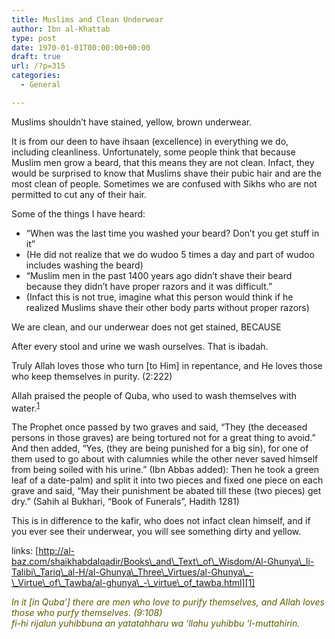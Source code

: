 ```yaml
---
title: Muslims and Clean Underwear
author: Ibn al-Khattab
type: post
date: 1970-01-01T00:00:00+00:00
draft: true
url: /?p=315
categories:
  - General

---
```

Muslims shouldn&#8217;t have stained, yellow, brown underwear.

It is from our deen to have ihsaan (excellence) in everything we do, including cleanliness. Unfortunately, some people think that because Muslim men grow a beard, that this means they are not clean. Infact, they would be surprised to know that Muslims shave their pubic hair and are the most clean of people. Sometimes we are confused with Sikhs who are not permitted to cut any of their hair.

Some of the things I have heard:

  * &#8220;When was the last time you washed your beard? Don&#8217;t you get stuff in it&#8221; 
  * (He did not realize that we do wudoo 5 times a day and part of wudoo includes washing the beard) 
  * &#8220;Muslim men in the past 1400 years ago didn&#8217;t shave their beard because they didn&#8217;t have proper razors and it was difficult.&#8221; 
  * (Infact this is not true, imagine what this person would think if he realized Muslims shave their other body parts without proper razors)

We are clean, and our underwear does not get stained, BECAUSE

After every stool and urine we wash ourselves. That is ibadah.

Truly Allah loves those who turn [to Him] in repentance, and He loves those who keep themselves in purity. (2:222)

Allah praised the people of Quba, who used to wash themselves with water.<sup><a href="#1">1</a></sup>

The Prophet once passed by two graves and said, &#8220;They (the deceased persons in those graves) are being tortured not for a great thing to avoid.&#8221; And then added, &#8220;Yes, (they are being punished for a big sin), for one of them used to go about with calumnies while the other never saved himself from being soiled with his urine.&#8221; (Ibn Abbas added): Then he took a green leaf of a date-palm) and split it into two pieces and fixed one piece on each grave and said, &#8220;May their punishment be abated till these (two pieces) get dry.&#8221; (Sahih al Bukhari, &#8220;Book of Funerals&#8221;, Hadith 1281)

This is in difference to the kafir, who does not infact clean himself, and if you ever see their underwear, you will see something dirty and yellow.

links: [http://al-baz.com/shaikhabdalqadir/Books\_and\_Text\_of\_Wisdom/Al-Ghunya\_li-Talibi\_Tariq\_al-H/al-Ghunya\_Three\_Virtues/al-Ghunya\_-\_Virtue\_of\_Tawba/al-ghunya\_-\_virtue\_of_tawba.html][1]

_<font color="#5b5b00">In it [in Quba&#8217;] there are men who love to purify themselves, and Allah loves those who purfy themselves. (9:108)<br /> fi-hi rijalun yuhibbuna an yatatahharu wa &#8216;llahu yuhibbu &#8216;l-muttahirin.</font>_

 [1]: http://al-baz.com/shaikhabdalqadir/Books_and_Text_of_Wisdom/Al-Ghunya_li-Talibi_Tariq_al-H/al-Ghunya_Three_Virtues/al-Ghunya_-_Virtue_of_Tawba/al-ghunya_-_virtue_of_tawba.html